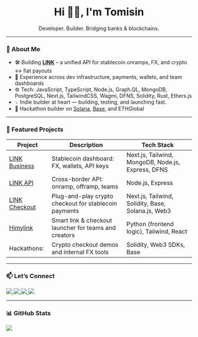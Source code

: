 <h1 align="center">Hi 👋🏽, I'm Tomisin</h1>
<p align="center">
  Developer. Builder. Bridging banks & blockchains.
</p>

---

### 🧠 About Me

- 🛠 Building [**LINK**](https://linkio.world) – a unified API for stablecoin onramps, FX, and crypto ↔ fiat payouts  
- 💼 Experience across dev infrastructure, payments, wallets, and team dashboards  
- ⚙️ Tech: JavaScript, TypeScript, Node.js, Graph.QL, MongoDB, PostgreSQL,  Next.js, TailwindCSS, Wagmi, DFNS, Solidity, Rust, Ethers.js  
- 💡 Indie builder at heart — building, testing, and launching fast.  
- 🧪 Hackathon builder on [Solana](https://solana.com), [Base](https.://base.org), and ETHGlobal  

---

### 🚀 Featured Projects

| Project | Description | Tech Stack |
|--------|-------------|------------|
| [LINK Business](https://app.linkio.world) | Stablecoin dashboard: FX, wallets, API keys | Next.js, Tailwind, MongoDB, Node.js, Express, DFNS |
| [LINK API](https://docs.linkio.world) | Cross-border API: onramp, offramp, teams | Node.js, Express |
| [LINK Checkout](https://checkout.linkio.world/pay) | Plug-and-play crypto checkout for stablecoin payments | Next.js, Tailwind, Solidity, Base, Solana.js, Web3 |
| [Himylink](https://www.himylink.com/) | Smart link & checkout launcher for teams and creators | Python (frontend logic), Tailwind, React |
| Hackathons:| Crypto checkout demos and internal FX tools | Solidity, Web3 SDKs, Base |

---

### 📫 Let’s Connect

<p align="left">
  <a href="https://twitter.com/tommlesh" target="_blank">
    <img src="https://img.shields.io/badge/X-%40tommlesh-1DA1F2?style=for-the-badge&logo=twitter&logoColor=white" />
  </a>
  <a href="mailto:tomisinleshi.dev@gmail.com">
    <img src="https://img.shields.io/badge/email-tomisinleshi.dev%40gmail.com-D14836?style=for-the-badge&logo=gmail&logoColor=white" />
  </a>
  <a href="https://www.linkedin.com/in/tomisin-leshi/" target="_blank">
    <img src="https://img.shields.io/badge/LinkedIn-tomisinleshi-0A66C2?style=for-the-badge&logo=linkedin&logoColor=white" />
  </a>
  <a href="https://tomisinleshi.dev" target="_blank">
    <img src="https://img.shields.io/badge/Website-tomisinleshi.dev-000000?style=for-the-badge&logo=vercel&logoColor=white" />
  </a>
</p>

---

### 📊 GitHub Stats

<p align="left">
  <img src="https://github-readme-stats.vercel.app/api?username=unique-coder&show_icons=true&theme=github_dark&hide_title=true&count_private=true&hide_border=true" />
</p>
